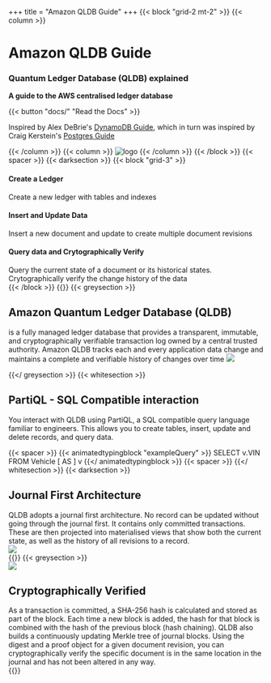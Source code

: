 +++
title = "Amazon QLDB Guide"
+++
{{< block "grid-2 mt-2" >}}
{{< column >}}
# Amazon QLDB Guide

### Quantum Ledger Database (QLDB) explained

**A guide to the AWS centralised ledger database**

{{< button "docs/" "Read the Docs" >}}

Inspired by Alex DeBrie's [DynamoDB Guide](https://www.dynamodbguide.com/), which in turn was inspired by Craig Kerstein's [Postgres Guide](http://postgresguide.com/)

{{< /column >}}
{{< column >}}
![logo](/images/QLDB-Guide.svg)
{{< /column >}}
{{< /block >}}
{{< spacer >}}
{{< darksection >}}
{{< block "grid-3" >}}
<div id="no2" class="code">
<h4>Create a Ledger</h4>
Create a new ledger with tables and indexes
</div>

<div id="no3" class="code">
<h4>Insert and Update Data</h4>
Insert a new document and update to create multiple document revisions
</div>

<div id="no4" class="code">
<h4>Query data and Crytographically Verify</h4>
Query the current state of a document or its historical states. Crytographically
verify the change history of the data
</div>
{{< /block >}}
{{</ darksection >}}
{{< greysection >}}
<h2>Amazon Quantum Ledger Database (QLDB)</h2>
is a fully managed ledger database that provides a transparent, immutable, and cryptographically verifiable transaction log 
owned by a central trusted authority. Amazon QLDB tracks each and every application data change and maintains a complete 
and verifiable history of changes over time

<img src="/images/QLDB-overview.svg" />

{{</ greysection >}}
{{< whitesection >}}

<h2>PartiQL - SQL Compatible interaction</h2>
You interact with QLDB using PartiQL, a SQL compatible query language familiar to engineers. This allows you to create
tables, insert, update and delete records, and query data.

{{< spacer >}}
{{< animatedtypingblock "exampleQuery" >}}
SELECT v.VIN FROM Vehicle [ AS ] v
{{</ animatedtypingblock >}}
{{< spacer >}}
{{</ whitesection >}}
{{< darksection >}}
<div class="row">
<div class="left">
<div class="centerContainer">
<h2>Journal First Architecture</h2>
QLDB adopts a journal first architecture. No record can be updated without going through the journal first. It contains 
only committed transactions. These are then projected into materialised views that show both the current state, as well
as the history of all revisions to a record.
</div>
</div>
<div class="right">
<img src="/images/journal-first.png" /> 
</div>
</div>
{{</ darksection >}}
{{< greysection >}}
<div class="row">
<div class="left">
<img src="/images/hash-chaining.png" /> 
</div>
<div class="right">
<div class="centerContainer">
<h2>Cryptographically Verified</h2>
As a transaction is committed, a SHA-256 hash is calculated and stored as part of the block. Each time a new block is 
added, the hash for that block is combined with the hash of the previous block (hash chaining). QLDB also builds a
continuously updating Merkle tree of journal blocks. Using the digest and a proof object for a given document revision,
you can cryptographically verify the specific document is in the same location in the journal and has not been altered
in any way.
</div>
</div>
</div>
{{</ greysection >}}